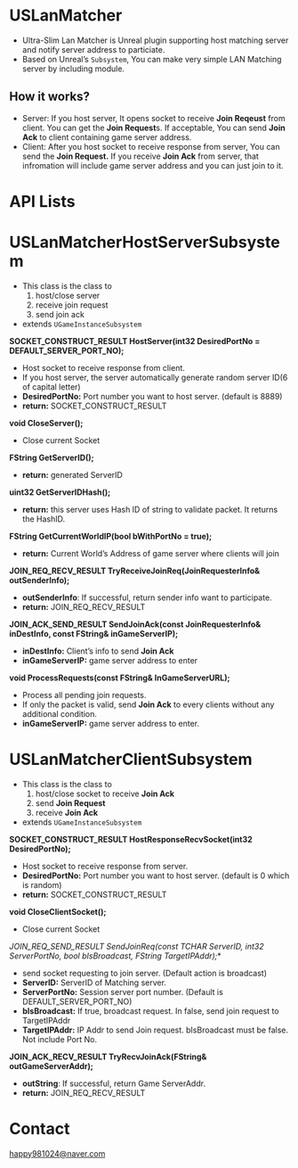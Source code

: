 # USLanMatcher

- Ultra-Slim Lan Matcher is Unreal plugin supporting host matching server and notify server address to particiate.
- Based on Unreal’s `Subsystem`, You can make very simple LAN Matching server by including module.

## How it works?

- Server: If you host server, It opens socket to receive **Join Reqeust** from client. You can get the **Join Request**s. If acceptable, You can send **Join Ack** to client containing game server address.
- Client: After you host socket to receive response from server, You can send the **Join Request.**
If you receive **Join Ack** from server, that infromation will include game server address and you can just join to it.

# API Lists

# USLanMatcherHostServerSubsystem

- This class is the class to
    1. host/close server
    2. receive join request
    3. send join ack
- extends `UGameInstanceSubsystem`

**SOCKET_CONSTRUCT_RESULT HostServer(int32 DesiredPortNo = DEFAULT_SERVER_PORT_NO);**

- Host socket to receive response from client.
- If you host server, the server automatically generate random server ID(6 of capital letter)
- **DesiredPortNo:** Port number you want to host server. (default is 8889)
- **return:** SOCKET_CONSTRUCT_RESULT

**void CloseServer();**

- Close current Socket

**FString GetServerID();**

- **return:** generated ServerID

**uint32 GetServerIDHash();**

- **return:** this server uses Hash ID of string to validate packet. It returns the HashID.

**FString GetCurrentWorldIP(bool bWithPortNo = true);**

- **return:** Current World’s Address of game server where clients will join

**JOIN_REQ_RECV_RESULT TryReceiveJoinReq(JoinRequesterInfo& outSenderInfo);**

- **outSenderInfo**: If successful, return sender info want to participate.
- **return:** JOIN_REQ_RECV_RESULT

**JOIN_ACK_SEND_RESULT SendJoinAck(const JoinRequesterInfo& inDestInfo, const FString& inGameServerIP);**

- **inDestInfo:** Client’s info to send **Join Ack**
- **inGameServerIP:** game server address to enter

**void ProcessRequests(const FString& InGameServerURL);**

- Process all pending join requests.
- If only the packet is valid, send **Join Ack** to every clients without any additional condition.
- **inGameServerIP:** game server address to enter.

# USLanMatcherClientSubsystem

- This class is the class to
    1. host/close socket to receive **Join Ack** 
    2. send **Join Request**
    3. receive **Join Ack**
- extends `UGameInstanceSubsystem`

**SOCKET_CONSTRUCT_RESULT HostResponseRecvSocket(int32 DesiredPortNo);**

- Host socket to receive response from server.
- **DesiredPortNo:** Port number you want to host server. (default is 0 which is random)
- **return:** SOCKET_CONSTRUCT_RESULT

**void CloseClientSocket();**

- Close current Socket

**JOIN_REQ_SEND_RESULT SendJoinReq(const TCHAR* ServerID, int32 ServerPortNo, bool bIsBroadcast, FString TargetIPAddr);**

- send socket requesting to join server. (Default action is broadcast)
- **ServerID:** ServerID of Matching server.
- **ServerPortNo:** Session server port number. (Default is DEFAULT_SERVER_PORT_NO)
- **bIsBroadcast:** If true, broadcast request. In false, send join request to TargetIPAddr
- **TargetIPAddr:** IP Addr to send Join request. bIsBroadcast must be false. Not include Port No.

**JOIN_ACK_RECV_RESULT TryRecvJoinAck(FString& outGameServerAddr);**

- **outString**: If successful, return Game ServerAddr.
- **return:** JOIN_REQ_RECV_RESULT

# Contact

happy981024@naver.com